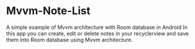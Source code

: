 # Mvvm-Note-List
A simple example of Mvvm architecture with Room database in Android
In this app you can create, edit or delete notes in your recyclerview and save them into Room database using Mvvm architecture.

